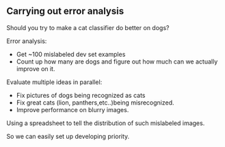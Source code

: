 ## Carrying out error analysis

Should you try to make a cat classifier do better on dogs?

Error analysis:

-  Get ~100 mislabeled dev set examples
-  Count up how many are dogs and figure out how much can we actually improve on it.

Evaluate multiple ideas in parallel:

- Fix pictures of dogs being recognized as cats
- Fix great cats (lion, panthers,etc..)being misrecognized.
- Improve performance on blurry images.

Using a spreadsheet to tell the distribution of such mislabeled images.

So we can easily set up developing priority.

